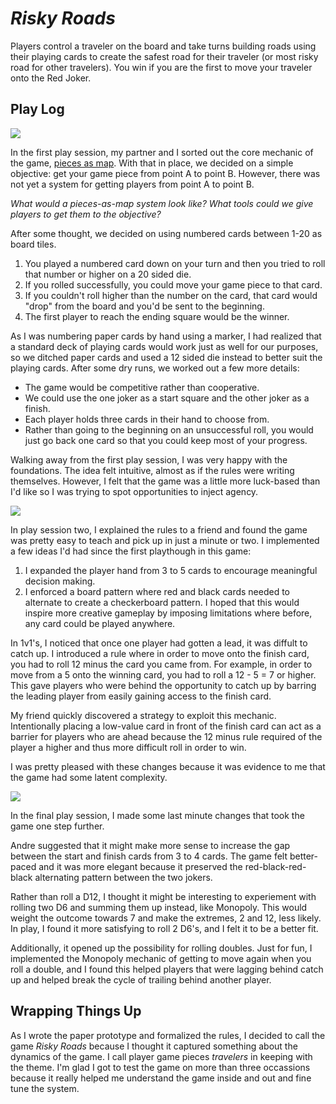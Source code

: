 # *Risky Roads*

Players control a traveler on the board and take turns building roads using their playing cards to create the safest road for their traveler (or most risky road for other travelers). You win if you are the first to move your traveler onto the Red Joker.

## Play Log

![](https://cdn.discordapp.com/attachments/514222690580693017/1155050737655627817/IMG_3009.jpg)

In the first play session, my partner and I sorted out the core mechanic of the game, [pieces as map](https://boardgamegeek.com/boardgamemechanic/2964/pieces-map). With that in place, we decided on a simple objective: get your game piece from point A to point B. However, there was not yet a system for getting players from point A to point B.

*What would a pieces-as-map system look like? What tools could we give players to get them to the objective?*

After some thought, we decided on using numbered cards between 1-20 as board tiles. 

1. You played a numbered card down on your turn and then you tried to roll that number or higher on a 20 sided die.
2. If you rolled successfully, you could move your game piece to that card.
3. If you couldn't roll higher than the number on the card, that card would "drop" from the board and you'd be sent to the beginning.
4. The first player to reach the ending square would be the winner.

As I was numbering paper cards by hand using a marker, I had realized that a standard deck of playing cards would work just as well for our purposes, so we ditched paper cards and used a 12 sided die instead to better suit the playing cards. After some dry runs, we worked out a few more details:

- The game would be competitive rather than cooperative.
- We could use the one joker as a start square and the other joker as a finish.
- Each player holds three cards in their hand to choose from.
- Rather than going to the beginning on an unsuccessful roll, you would just go back one card so that you could keep most of your progress.

Walking away from the first play session, I was very happy with the foundations. The idea felt intuitive, almost as if the rules were writing themselves. However, I felt that the game was a little more luck-based than I'd like so I was trying to spot opportunities to inject agency.

![](https://cdn.discordapp.com/attachments/514222690580693017/1155047534604066876/IMG_3046.jpg)

In play session two, I explained the rules to a friend and found the game was pretty easy to teach and pick up in just a minute or two. I implemented a few ideas I'd had since the first playthough in this game:

1. I expanded the player hand from 3 to 5 cards to encourage meaningful decision making.
2. I enforced a board pattern where red and black cards needed to alternate to create a checkerboard pattern. I hoped that this would inspire more creative gameplay by imposing limitations where before, any card could be played anywhere.

In 1v1's, I noticed that once one player had gotten a lead, it was diffult to catch up. I introduced a rule where in order to move onto the finish card, you had to roll 12 minus the card you came from. For example, in order to move from a 5 onto the winning card, you had to roll a 12 - 5 = 7 or higher. This gave players who were behind the opportunity to catch up by barring the leading player from easily gaining access to the finish card.

My friend quickly discovered a strategy to exploit this mechanic. Intentionally placing a low-value card in front of the finish card can act as a barrier for players who are ahead because the 12 minus rule required of the player a higher and thus more difficult roll in order to win. 

I was pretty pleased with these changes because it was evidence to me that the game had some latent complexity.

![](https://cdn.discordapp.com/attachments/514222690580693017/1155047530212642826/IMG_3041.jpg)

In the final play session, I made some last minute changes that took the game one step further.

Andre suggested that it might make more sense to increase the gap between the start and finish cards from 3 to 4 cards. The game felt better-paced and it was more elegant because it preserved the red-black-red-black alternating pattern between the two jokers.

Rather than roll a D12, I thought it might be interesting to experiement with rolling two D6 and summing them up instead, like Monopoly. This would weight the outcome towards 7 and make the extremes, 2 and 12, less likely. In play, I found it more satisfying to roll 2 D6's, and I felt it to be a better fit.

Additionally, it opened up the possibility for rolling doubles. Just for fun, I implemented the Monopoly mechanic of getting to move again when you roll a double, and I found this helped players that were lagging behind catch up and helped break the cycle of trailing behind another player.

## Wrapping Things Up

As I wrote the paper prototype and formalized the rules, I decided to call the game *Risky Roads* because I thought it captured something about the dynamics of the game. I call player game pieces *travelers* in keeping with the theme. I'm glad I got to test the game on more than three occassions because it really helped me understand the game inside and out and fine tune the system.

